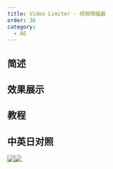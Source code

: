 ```yaml
---
title: Video Limiter - 视频限幅器
order: 36
category:
  - AE
---
```


## 简述

## 效果展示

## 教程

## 中英日对照

![](https://mir.yuelili.com/wp-content/uploads/user/AE/effects/AE-Effects-Color-Video_Limiter.png)![](https://mir.yuelili.com/wp-content/uploads/user/AE/effects/AE-Effects-Color-Video_Limiter_cn.png)
